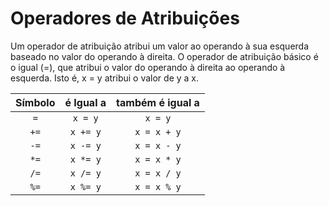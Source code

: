 
# Operadores de Atribuições

Um operador de atribuição atribui um valor ao operando à sua esquerda baseado no valor do operando à direita. O operador de atribuição básico é o igual (=), que atribui o valor do operando à direita ao operando à esquerda. Isto é, x = y atribui o valor de y a x.

|  Símbolo  |   é Igual a   |   também é igual a    |
|   :--:    |   :--:        |         :--:          |
|   `=`     |   `x = y`     |       `x = y`         |
|   `+=`    |   `x += y`    |       `x = x + y`     |
|   `-=`    |   `x -= y`    |       `x = x - y`     |
|   `*=`    |   `x *= y`    |       `x = x * y`     |
|   `/=`    |   `x /= y`    |       `x = x / y`     |
|   `%=`    |   `x %= y`    |       `x = x % y`     |
